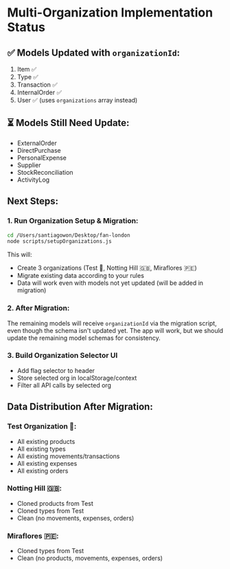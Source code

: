 # Multi-Organization Implementation Status

## ✅ Models Updated with `organizationId`:
1. Item ✅
2. Type ✅
3. Transaction ✅
4. InternalOrder ✅
5. User ✅ (uses `organizations` array instead)

## ⏳ Models Still Need Update:
- ExternalOrder
- DirectPurchase
- PersonalExpense
- Supplier
- StockReconciliation
- ActivityLog

## Next Steps:

### 1. Run Organization Setup & Migration:
```bash
cd /Users/santiagowon/Desktop/fan-london
node scripts/setupOrganizations.js
```

This will:
- Create 3 organizations (Test 🧪, Notting Hill 🇬🇧, Miraflores 🇵🇪)
- Migrate existing data according to your rules
- Data will work even with models not yet updated (will be added in migration)

### 2. After Migration:
The remaining models will receive `organizationId` via the migration script, even though the schema isn't updated yet. The app will work, but we should update the remaining model schemas for consistency.

### 3. Build Organization Selector UI
- Add flag selector to header
- Store selected org in localStorage/context
- Filter all API calls by selected org

## Data Distribution After Migration:

### Test Organization 🧪:
- All existing products
- All existing types
- All existing movements/transactions
- All existing expenses
- All existing orders

### Notting Hill 🇬🇧:
- Cloned products from Test
- Cloned types from Test
- Clean (no movements, expenses, orders)

### Miraflores 🇵🇪:
- Cloned types from Test
- Clean (no products, movements, expenses, orders)

